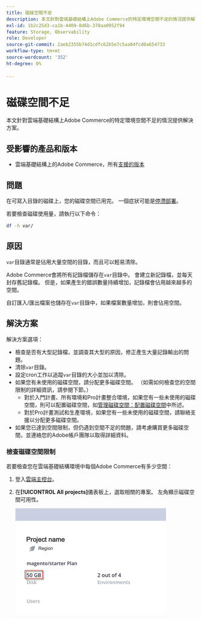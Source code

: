 ```yaml
---
title: 磁碟空間不足
description: 本文針對雲端基礎結構上Adobe Commerce的特定環境空間不足的情況提供解決方案。
exl-id: 1b2c25d3-ca1b-4409-8d6b-378aa0952f94
feature: Storage, Observability
role: Developer
source-git-commit: 2aeb2355b74d1cdfc62b5e7c5aa04fcd0a654733
workflow-type: tm+mt
source-wordcount: '352'
ht-degree: 0%

---
```


# 磁碟空間不足

本文針對雲端基礎結構上Adobe Commerce的特定環境空間不足的情況提供解決方案。

## 受影響的產品和版本

* 雲端基礎結構上的Adobe Commerce，所有[支援的版本](https://magento.com/sites/default/files/magento-software-lifecycle-policy.pdf)

## 問題

在可寫入目錄的磁碟上，您的磁碟空間已用完。 一個症狀可能是[停滯部署](/help/troubleshooting/deployment/deployment-stuck-with-unable-to-upload-the-application-to-the-remote-cluster-error.md)。

若要檢查磁碟使用量，請執行以下命令：

```bash
df -h var/
```

## 原因

`var`目錄通常是佔用大量空間的目錄，而且可以輕易清除。

Adobe Commerce會將所有記錄檔儲存在`var`目錄中。 會建立新記錄檔，並每天封存舊記錄檔。 但是，如果產生的錯誤數量持續增加，記錄檔會佔用越來越多的空間。

自訂匯入/匯出檔案也儲存在`var`目錄中，如果檔案數量增加，則會佔用空間。

## 解決方案

解決方案選項：

* 檢查是否有大型記錄檔，並調查其大型的原因，修正產生大量記錄輸出的問題。
* 清除`var`目錄。
* 設定cron工作以追蹤`var`目錄的大小並加以清除。
* 如果您有未使用的磁碟空間，請分配更多磁碟空間。 （如需如何檢查您的空間限制的詳細資訊，請參閱下節。）
   * 對於入門計畫、所有環境和Pro計畫整合環境，如果您有一些未使用的磁碟空間，則可以配置磁碟空間，如[管理磁碟空間：配置磁碟空間](https://experienceleague.adobe.com/en/docs/commerce-cloud-service/user-guide/develop/storage/manage-disk-space#application-disk-space)中所述。
   * 對於Pro計畫測試和生產環境，如果您有一些未使用的磁碟空間，請聯絡支援以分配更多磁碟空間。
* 如果您已達到空間限制，但仍遇到空間不足的問題，請考慮購買更多磁碟空間，並連絡您的Adobe帳戶團隊以取得詳細資料。

### 檢查磁碟空間限制

若要檢查您在雲端基礎結構環境中每個Adobe Commerce有多少空間：

1. 登入[雲端主控台](https://console.adobecommerce.com)。
1. 在&#x200B;**[!UICONTROL All projects]**&#x200B;儀表板上，選取相關的專案。 左角顯示磁碟空間可用性。

   ![project_space.png](/help/troubleshooting/miscellaneous/assets/project_space.png)
